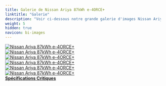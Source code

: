 ```yaml
---
title: Galerie de Nissan Ariya 87kWh e-4ORCE+
linktitle: "Galerie"
description: "Voir ci-dessous notre grande galerie d'images Nissan Ariya 87kWh e-4ORCE+. Cliquez sur les images pour des versions haute résolution."
weight: 5
hidden: true
navicon: bi-images
---
```

<!-- markdownlint-disable MD033 -->
<div class="row" id ="my-gallery">
	<div class="pswp-grid-item col-6 col-md-4">
		<a href="https://media.evkx.net/multimedia/models/nissan/ariya/ariya_87kwh_e-4orceplus/exterior_1.jpg"
data-pswp-src="https://media.evkx.net/multimedia/models/nissan/ariya/ariya_87kwh_e-4orceplus/exterior_1.jpg"
data-pswp-width="3000"
data-pswp-height="2000" 
target="_blank">
			<img src="https://media.evkx.net/multimedia/models/nissan/ariya/ariya_87kwh_e-4orceplus/exterior_1_xst.jpg" alt="Nissan Ariya 87kWh e-4ORCE+" class="img-fluid " />
		</a>
	</div>
	<div class="pswp-grid-item col-6 col-md-4">
		<a href="https://media.evkx.net/multimedia/models/nissan/ariya/ariya_87kwh_e-4orceplus/exterior_2.jpg"
data-pswp-src="https://media.evkx.net/multimedia/models/nissan/ariya/ariya_87kwh_e-4orceplus/exterior_2.jpg"
data-pswp-width="3000"
data-pswp-height="1999" 
target="_blank">
			<img src="https://media.evkx.net/multimedia/models/nissan/ariya/ariya_87kwh_e-4orceplus/exterior_2_xst.jpg" alt="Nissan Ariya 87kWh e-4ORCE+" class="img-fluid " />
		</a>
	</div>
	<div class="pswp-grid-item col-6 col-md-4">
		<a href="https://media.evkx.net/multimedia/models/nissan/ariya/ariya_87kwh_e-4orceplus/main_1.jpg"
data-pswp-src="https://media.evkx.net/multimedia/models/nissan/ariya/ariya_87kwh_e-4orceplus/main_1.jpg"
data-pswp-width="3000"
data-pswp-height="1889" 
target="_blank">
			<img src="https://media.evkx.net/multimedia/models/nissan/ariya/ariya_87kwh_e-4orceplus/main_1_xst.jpg" alt="Nissan Ariya 87kWh e-4ORCE+" class="img-fluid " />
		</a>
	</div>
	<div class="pswp-grid-item col-6 col-md-4">
		<a href="https://media.evkx.net/multimedia/models/nissan/ariya/ariya_87kwh_e-4orceplus/screens_1.jpg"
data-pswp-src="https://media.evkx.net/multimedia/models/nissan/ariya/ariya_87kwh_e-4orceplus/screens_1.jpg"
data-pswp-width="3000"
data-pswp-height="1999" 
target="_blank">
			<img src="https://media.evkx.net/multimedia/models/nissan/ariya/ariya_87kwh_e-4orceplus/screens_1_xst.jpg" alt="Nissan Ariya 87kWh e-4ORCE+" class="img-fluid " />
		</a>
	</div>
	<div class="pswp-grid-item col-6 col-md-4">
		<a href="https://media.evkx.net/multimedia/models/nissan/ariya/ariya_87kwh_e-4orceplus/screens_2.jpg"
data-pswp-src="https://media.evkx.net/multimedia/models/nissan/ariya/ariya_87kwh_e-4orceplus/screens_2.jpg"
data-pswp-width="3000"
data-pswp-height="1999" 
target="_blank">
			<img src="https://media.evkx.net/multimedia/models/nissan/ariya/ariya_87kwh_e-4orceplus/screens_2_xst.jpg" alt="Nissan Ariya 87kWh e-4ORCE+" class="img-fluid " />
		</a>
	</div>
	<div class="pswp-grid-item col-6 col-md-4">
		<a href="https://media.evkx.net/multimedia/models/nissan/ariya/ariya_87kwh_e-4orceplus/trunk_1.jpg"
data-pswp-src="https://media.evkx.net/multimedia/models/nissan/ariya/ariya_87kwh_e-4orceplus/trunk_1.jpg"
data-pswp-width="3000"
data-pswp-height="1999" 
target="_blank">
			<img src="https://media.evkx.net/multimedia/models/nissan/ariya/ariya_87kwh_e-4orceplus/trunk_1_xst.jpg" alt="Nissan Ariya 87kWh e-4ORCE+" class="img-fluid " />
		</a>
	</div>
</div>
<script type="module">
  import PhotoSwipeLightbox from '/js/photoswipe-lightbox.esm.js';
    const lightbox = new PhotoSwipeLightbox({
       gallery: '#my-gallery',
        children: 'a',
        pswpModule: () => import('/js/photoswipe.esm.js')
    });
lightbox.init();
</script>
<div class="mt-3 mb-3">
<a href="../specifications/" class="text-decoration-none text-black">
<strong><i class="bi-arrow-left"></i> Spécifications </strong>
</a>
<a href="../reviews/" class="text-decoration-none text-black float-end">
<strong>Critiques <i class="bi-arrow-right"></i></strong>
</a>
</div>
